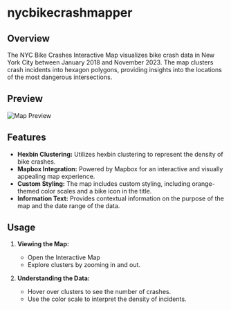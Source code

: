 # nycbikecrashmapper

## Overview

The NYC Bike Crashes Interactive Map visualizes bike crash data in New York City between January 2018 and November 2023. The map clusters crash incidents into hexagon polygons, providing insights into the locations of the most dangerous intersections.

## Preview

![Map Preview](<"https://raw.githubusercontent.com/augustnastasi/nycbikecrashmapper/main/webmap_screenshot.png">)

## Features

- **Hexbin Clustering:** Utilizes hexbin clustering to represent the density of bike crashes.
- **Mapbox Integration:** Powered by Mapbox for an interactive and visually appealing map experience.
- **Custom Styling:** The map includes custom styling, including orange-themed color scales and a bike icon in the title.
- **Information Text:** Provides contextual information on the purpose of the map and the date range of the data.

## Usage

1. **Viewing the Map:**
    - Open the Interactive Map
    - Explore clusters by zooming in and out.

2. **Understanding the Data:**
    - Hover over clusters to see the number of crashes.
    - Use the color scale to interpret the density of incidents.

